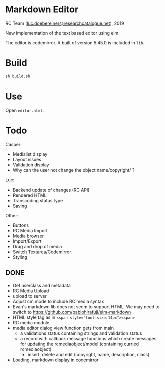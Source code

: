 # Markdown Editor

RC Team (luc.doebereiner@researchcatalogue.net), 2019

New implementation of the text based editor using elm.

The editor is codemirror. A built of version 5.45.0 is included in `lib`.

# Build

```
sh build.sh
```


# Use

Open `editor.html`.


# Todo

Casper:
- Medialist display
- Layout issues
- Validation display
- Why can the user not change the object name/copyright/ ?

Luc:
- Backend update of changes (RC API)
- Rendered HTML
- Transcoding status type
- Saving

Other:

- Buttons
- RC Media Import
- Media browser
- Import/Export
- Drag and drop of media
- Switch Textarea/Codemirror
- Styling


## DONE
- Get userclass and metadata
- RC Media Upload
- upload to server
- Adjust cm mode to include RC media syntax
- Evan's markdown lib does not seem to support HTML. We may need to
  switch to https://github.com/pablohirafuji/elm-markdown
- HTML style tag as in `<span style="font-size:14px"><span>`
- RC media module
- media editor dialog view function gets from main
  - a validations status containing strings and validation status
  - a record with callback message functions which create messages for updating the rcmediaobject/model
    (containing curried rcmediaobject)
    - insert, delete and edit (copyright, name, description, class)
- Loading, markdown display in codemirror